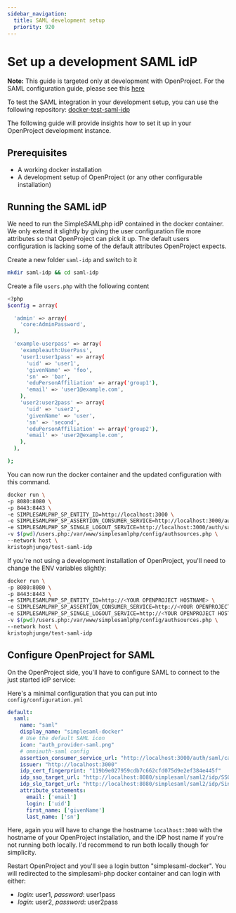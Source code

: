 ```yaml
---
sidebar_navigation:
  title: SAML development setup
  priority: 920
---
```


# Set up a development SAML idP

**Note:** This guide is targeted only at development with OpenProject. For the SAML configuration guide, please see this [here](../../system-admin-guide/authentication/saml/)



To test the SAML integration in your development setup, you can use the following repository: [docker-test-saml-idp](https://github.com/kristophjunge/docker-test-saml-idp)



The following guide will provide insights how to set it up in your OpenProject development instance.



## Prerequisites

- A working docker installation
- A development setup of OpenProject (or any other configurable installation)



## Running the SAML idP

We need to run the SimpleSAMLphp idP contained in the docker container. We only extend it slightly by giving the user configuration file more attributes so that OpenProject can pick it up. The default users configuration is lacking some of the default attributes OpenProject expects.



Create a new folder `saml-idp`  and switch to it

```bash
mkdir saml-idp && cd saml-idp
```



Create a file `users.php` with the following content

```bash
<?php
$config = array(

  'admin' => array(
    'core:AdminPassword',
  ),

  'example-userpass' => array(
    'exampleauth:UserPass',
    'user1:user1pass' => array(
      'uid' => 'user1',
      'givenName' => 'foo',
      'sn' => 'bar',
      'eduPersonAffiliation' => array('group1'),
      'email' => 'user1@example.com',
    ),
    'user2:user2pass' => array(
      'uid' => 'user2',
      'givenName' => 'user',
      'sn' => 'second',
      'eduPersonAffiliation' => array('group2'),
      'email' => 'user2@example.com',
    ),
  ),

);
```



You can now run the docker container and the updated configuration with this command. 

```bash
docker run \
-p 8080:8080 \
-p 8443:8443 \
-e SIMPLESAMLPHP_SP_ENTITY_ID=http://localhost:3000 \
-e SIMPLESAMLPHP_SP_ASSERTION_CONSUMER_SERVICE=http://localhost:3000/auth/saml/callback \
-e SIMPLESAMLPHP_SP_SINGLE_LOGOUT_SERVICE=http://localhost:3000/auth/saml/slo \
-v $(pwd)/users.php:/var/www/simplesamlphp/config/authsources.php \
--network host \
kristophjunge/test-saml-idp
```



If you're not using a development installation of OpenProject, you'll need to change the ENV variables slightly:

```bash
docker run \
-p 8080:8080 \
-p 8443:8443 \
-e SIMPLESAMLPHP_SP_ENTITY_ID=http://<YOUR OPENPROJECT HOSTNAME> \
-e SIMPLESAMLPHP_SP_ASSERTION_CONSUMER_SERVICE=http://<YOUR OPENPROJECT HOSTNAME>/auth/saml/callback \
-e SIMPLESAMLPHP_SP_SINGLE_LOGOUT_SERVICE=http://<YOUR OPENPROJECT HOSTNAME>/auth/saml/slo \
-v $(pwd)/users.php:/var/www/simplesamlphp/config/authsources.php \
--network host \
kristophjunge/test-saml-idp
```



## Configure OpenProject for SAML

On the OpenProject side, you'll have to configure SAML to connect to the just started idP service:



Here's a minimal configuration that you can put into `config/configuration.yml`



```yaml
default:
  saml:
    name: "saml"
    display_name: "simplesaml-docker"
    # Use the default SAML icon
    icon: "auth_provider-saml.png"
    # omniauth-saml config
    assertion_consumer_service_url: "http://localhost:3000/auth/saml/callback"
    issuer: "http://localhost:3000"
    idp_cert_fingerprint: "119b9e027959cdb7c662cfd075d9e2ef384e445f"
    idp_sso_target_url: "http://localhost:8080/simplesaml/saml2/idp/SSOService.php"
    idp_slo_target_url: "http://localhost:8080/simplesaml/saml2/idp/SingleLogoutService.php"
    attribute_statements:
      email: ['email']
      login: ['uid']
      first_name: ['givenName']
      last_name: ['sn']
```



Here, again you  will have to change the hostname `localhost:3000` with the hostname of your OpenProject installation, and the iDP host name if you're not running both locally. I'd recommend to run both locally though for simplicity.



Restart OpenProject and you'll see a login button "simplesaml-docker". You will redirected to the simplesaml-php docker container and can login with either:

- *login*: user1, *password*: user1pass
- *login*: user2, *password*: user2pass
